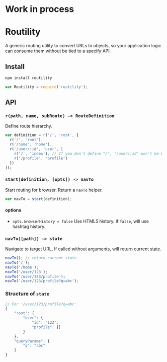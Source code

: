 # Work in process

# Routility

A generic routing utility to convert URLs to objects, so your application logic can consume them without be tied to a specify API.

## Install

```sh
npm install routility
```

```js
var Routility = require('routility');
```

## API

### `r(path, name, subRoute) -> RouteDefinition`

Define route hierarchy.

```js
var definition = r('/', 'root', [
  r('/', 'root'),
  r('/home', 'home'),
  r('/user/:id', 'user', [
    r('/', 'index'), // If you don't define "/", "/user/:id" won't be handled
    r('/profile', 'profile')
  ])
]);
```

### `start(definition, [opts]) -> navTo`

Start routing for browser. Return a `navTo` helper.

```js
var navTo = start(definition);
```

#### options

- `opts.browserHistory = false` Use HTML5 history. If `false`, will use hashtag history.

### `navTo([path]) -> state`

Navigate to target URL. If called without arguments, will return current state.

```js
navTo(); // return current state
navTo('/');
navTo('/home');
navTo('/user/123');
navTo('/user/123/profile');
navTo('/user/123/profile?q=abc');
```

### Structure of `state`

```js
// For '/user/123/profile?q=abc'
{
    "root": {
        "user": {
            "id": "123",
            "profile": {}
        }
    },
    "queryParams": {
        "q": "abc"
    }
}
```
